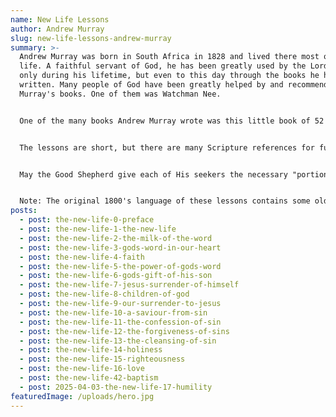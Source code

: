 ```yaml
---
name: New Life Lessons
author: Andrew Murray
slug: new-life-lessons-andrew-murray
summary: >-
  Andrew Murray was born in South Africa in 1828 and lived there most of his
  life. A faithful servant of God, he has been greatly used by the Lord, not
  only during his lifetime, but even to this day through the books he has
  written. Many people of God have been greatly helped by and recommended
  Murray's books. One of them was Watchman Nee.


  One of the many books Andrew Murray wrote was this little book of 52 short lessons for new believers in Christ. The lessons are short and simple, yet very important. Whether we are new believers or seasoned believers, these truths need to be engraved in our hearts and minds, not only for ourselves, but also to effectively help others.


  The lessons are short, but there are many Scripture references for further study. If there is a single verse reference, you can hover over it and the verse will open. If there is a "References" notice in blue, you can click on it and it will open a list of related verse references. Then hover over each reference and the verse will open.


  May the Good Shepherd give each of His seekers the necessary "portion of food at the proper time". (Luke 12:42).


  Note: The original 1800's language of these lessons contains some older English words and expressions. Some of the language has been updated, but not throughout all the text.
posts:
  - post: the-new-life-0-preface
  - post: the-new-life-1-the-new-life
  - post: the-new-life-2-the-milk-of-the-word
  - post: the-new-life-3-gods-word-in-our-heart
  - post: the-new-life-4-faith
  - post: the-new-life-5-the-power-of-gods-word
  - post: the-new-life-6-gods-gift-of-his-son
  - post: the-new-life-7-jesus-surrender-of-himself
  - post: the-new-life-8-children-of-god
  - post: the-new-life-9-our-surrender-to-jesus
  - post: the-new-life-10-a-saviour-from-sin
  - post: the-new-life-11-the-confession-of-sin
  - post: the-new-life-12-the-forgiveness-of-sins
  - post: the-new-life-13-the-cleansing-of-sin
  - post: the-new-life-14-holiness
  - post: the-new-life-15-righteousness
  - post: the-new-life-16-love
  - post: the-new-life-42-baptism
  - post: 2025-04-03-the-new-life-17-humility
featuredImage: /uploads/hero.jpg
---
```

